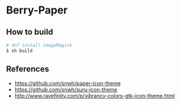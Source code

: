 # Berry-Paper

## How to build

```bash
# dnf install ImageMagick
$ sh build
```

## References

- https://github.com/snwh/paper-icon-theme
- https://github.com/snwh/suru-icon-theme
- http://www.ravefinity.com/p/vibrancy-colors-gtk-icon-theme.html
